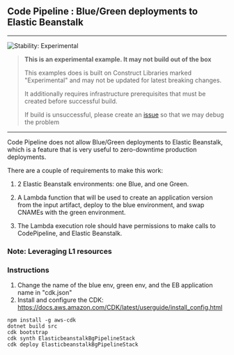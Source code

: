## Code Pipeline : Blue/Green deployments to Elastic Beanstalk
<!--BEGIN STABILITY BANNER-->
---

![Stability: Experimental](https://img.shields.io/badge/stability-Experimental-important.svg?style=for-the-badge)

> **This is an experimental example. It may not build out of the box**
>
> This examples does is built on Construct Libraries marked "Experimental" and may not be updated for latest breaking changes.
>
> It additionally requires infrastructure prerequisites that must be created before successful build.
>
> If build is unsuccessful, please create an [issue](https://github.com/aws-samples/aws-cdk-examples/issues/new) so that we may debug the problem 

---
<!--END STABILITY BANNER-->

Code Pipeline does not allow Blue/Green deployments to Elastic Beanstalk, which is a feature that is very useful to zero-downtime production deployments.

There are a couple of requirements to make this work:

1. 2 Elastic Beanstalk environments: one Blue, and one Green.

2. A Lambda function that will be used to create an application version from the input artifact, deploy to the blue environment, and swap CNAMEs with the green environment.

3. The Lambda execution role should have permissions to make calls to CodePipeline, and Elastic Beanstalk. 

### Note: Leveraging L1 resources

### Instructions

1. Change the name of the blue env, green env, and the EB application name in "cdk.json"
2. Install and configure the CDK: https://docs.aws.amazon.com/CDK/latest/userguide/install_config.html

```
npm install -g aws-cdk
dotnet build src
cdk bootstrap
cdk synth ElasticbeanstalkBgPipelineStack
cdk deploy ElasticbeanstalkBgPipelineStack
```